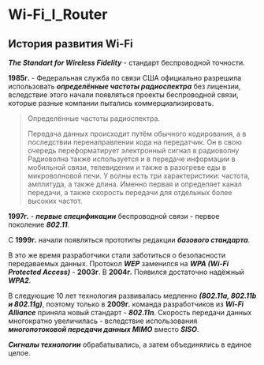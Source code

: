 # Wi-Fi_I_Router

## История развития Wi-Fi

***The Standart for Wireless Fidelity*** - стандарт 
беспроводной точности.

**1985г.** - Федеральная служба по связи США 
официально разрешила использовать ***определённые
частоты радиоспектра*** без лицензии, вследствие 
этого начали появляться проекты беспроводной связи, 
которые разные компании пытались
коммерциализировать.

> Определённые частоты радиоспектра.
> 
> Передача данных происходит путём обычного 
> кодирования, а в последствии перенаправлении кода 
> на передатчик. Он в свою очередь переформатирует 
> электронный сигнал в радиоволну Радиоволна также 
> используется и в передаче информации в мобильной 
> связи, телевидении и также в разогреве еды в 
> микроволновой печи. У волны есть три 
> характеристики: частота, амплитуда, а также 
> длина. Именно первая и определяет канал передачи, 
> а также скорость передачи для отдельных более 
> высоких частот.

**1997г.** - ***первые спецификации*** беспроводной связи - 
первое поколение ***802.11***.

С **1999г.** начали появляться прототипы редакции 
***базового стандарта***.

В это же время разработчики стали заботиться о 
безопасности передаваемых данных. Протокол 
***WEP*** заменился на ***WPA (Wi-Fi Protected 
Access)*** - **2003г**. В **2004г.** Появился 
достаточно надёжный ***WPA2***.

В следующие 10 лет технология развивалась медленно 
***(802.11a, 802.11b и 802.11g)***, поэтому только 
в **2009г.** команда разработчиков из ***Wi-Fi 
Alliance*** приняла новый стандарт - ***802.11n***. 
Скорость передачи данных многократно увеличилась - 
вследствие использования ***многопотоковой передачи 
данных MIMO*** вместо ***SISO***.

***Сигналы технологии*** обрабатывались, а затем 
объединялись в единое целое.
